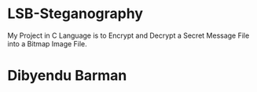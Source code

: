 # LSB-Steganography
My Project in C Language is to Encrypt and Decrypt a Secret Message File into a Bitmap Image File.
# Dibyendu Barman
